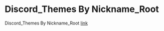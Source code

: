 # Discord_Themes By Nickname_Root
Discord_Themes By Nickname_Root
[link](https://nicknameroot.github.io/Discord_Themes-By-Nickname_Root/)
